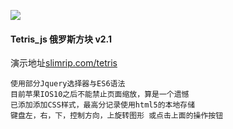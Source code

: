![](https://wx1.sinaimg.cn/mw1024/7f78979cgy1frsi581dywj20up10j40k.jpg)
#### Tetris_js 俄罗斯方块  v2.1  
演示地址[slimrip.com/tetris](http://slimrip.com/tetris/) 
``` 
使用部分Jquery选择器与ES6语法 
目前苹果IOS10之后不能禁止页面缩放，算是一个遗憾
已添加添加CSS样式，最高分记录使用html5的本地存储
键盘左，右，下，控制方向，上旋转图形 或点击上面的操作按钮
```


